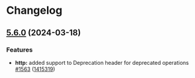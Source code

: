 # Changelog

## [5.6.0](https://github.com/stoplightio/prism/compare/v5.5.4...v5.6.0) (2024-03-18)


### Features

* **http:** added support to Deprecation header for deprecated operations [#1563](https://github.com/stoplightio/prism/issues/1563) ([1415319](https://github.com/stoplightio/prism/commit/14153193c69bccd960e62bc2b86ec23470d66921))

